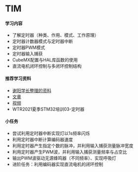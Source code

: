 # TIM

#### 学习内容
- 了解定时器（种类、作用、模式、工作原理）
- 定时器计数器模式与定时器中断
- 定时器PWM模式
- 定时器输入捕获
- CubeMX配置与HAL库函数的使用
- 直流电机闭环控制与多闭环控制结构
#### 推荐学习资料
- [谢阳学长整理的资料](https://github.com/MirTITH/WTR-EC-Training/blob/main/05-timer%26bldc/%EF%BC%88%E9%A2%84%E4%B9%A0%EF%BC%8905-timer%26bldcm.md)
- [文章](https://www.iotword.com/7855.html)
- [视频](https://www.bilibili.com/video/BV1Sy4y1y7B1/?p=6&spm_id_from=pageDriver&vd_source=baa784078e67e28c38d26cf6881f8357)
- WTR2021夏季STM32培训03-定时器

#### 小任务
- 尝试利用定时器中断实现灯以1s频率闪烁
- 利用定时器中断计算编码器速度
- 利用定时器产生指定个数的脉冲，并利用输入捕获测量脉冲宽度
- 利用定时器产生PWM波，并利用输入捕获测量频率与占空比
- 输出PWM波驱动无源蜂鸣器（不同频率）、实现呼吸灯
- 进阶任务：利用编码器实现直流电机的闭环控制